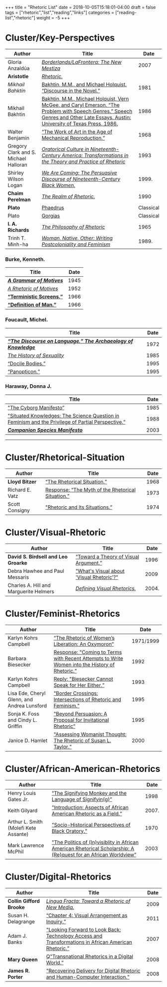 +++
title = "Rhetoric List"
date = 2018-10-05T15:18:01-04:00
draft = false
tags = ["rhetoric","list","reading","links"]
categories = ["reading-list","rhetoric"]
weight = -5
+++

# Cluster/Key-Perspectives

Author | Title | Date
---|---|---
Gloria Anzaldúa | *[Borderlands/LaFrontera: The New Mestiza](/prelims/posts/rhetoric/anzaldua/)* | 2007
**Aristotle** | *[Rhetoric.](/prelims/posts/rhetoric/aristotle/)*
*Mikhail Bahktin* | [Bakhtin, M.M., and Michael Holquist. “Discourse in the Novel.”](/prelims/posts/rhetoric/bakhtin-discourse/) | 1981
Mikhail Bakhtin | [Bakhtin, M.M., Michael Holquist, Vern McGee, and Caryl Emerson. “The Problem with Speech Genres.” Speech Genres and Other Late Essays. Austin: University of Texas Press, 1986.](/prelims/posts/rhetoric/bakhtin-speech-genres/) | 1986
Walter Benjamin | [“The Work of Art in the Age of Mechanical Reproduction.”](/prelims/posts/rhetoric/benjamin/) | 1968
Gregory Clark and S. Michael Halloran | *[Oratorical Culture in Nineteenth-Century America: Transformations in the Theory and Practice of Rhetoric](/prelims/posts/rhetoric/clark-halloran)* | 1993
Shirley Wilson Logan | *[We Are Coming: The Persuasive Discourse of Nineteenth-Century Black Women.](/prelims/posts/rhetoric/logan/)* | 1999.
**Chaim Perelman** | *[The Realm of Rhetoric.](/prelims/posts/rhetoric/perelman/)* | 1990
**Plato** | [Phaedrus](/prelims/posts/rhetoric/plato-phaedrus/) | Classical
Plato | [Gorgias](/prelims/posts/rhetoric/plato-gorgias/) | Classical
**I. A. Richards** | *[The Philosophy of Rhetoric](/prelims/posts/rhetoric/richards/)* | 1965
Trinh T. Minh-ha | *[Woman, Native, Other: Writing Postcoloniality and Feminism](/prelims/posts/rhetoric/minh-ha/)* | 1989.

### Burke, Kenneth.
Title | Date
---|---
**_[A Grammar of Motives](/prelims/posts/rhetoric/burke-grammar)_** | 1945
_[A Rhetoric of Motives](/prelims/posts/rhetoric/burke-rhetoric)_ | 1952
**[“Terministic Screens.”](/prelims/posts/rhetoric/burke-terministic-screens)** | 1966
**[“Definition of Man.”](/prelims/posts/rhetoric/burke-definition-of-man)** | 1966

### Foucault, Michel.
Title | Date
---|---
**_[“The Discourse on Language.” *The Archaeology of Knowledge*](/prelims/posts/rhetoric/foucault-discourse)_** | 1972
[*The History of Sexuality*](/prelims/posts/rhetoric/foucault-history-of-sexuality) | 1985
[“Docile Bodies.”](/prelims/posts/rhetoric/foucault-docile-bodies) | 1995
[“Panopticon.”](/prelims/posts/rhetoric/foucault-panopticon) | 1995

### Haraway, Donna J.
Title | Date
---|---
["The Cyborg Manifesto”](/prelims/posts/rhetoric/haraway-cyborg) | 1985
["Situated Knowledges: The Science Question in Feminism and the Privilege of Partial Perspective.”](/prelims/posts/rhetoric/haraway-situated-knowledges) | 1988
**[*Companion Species Manifesto*](/prelims/posts/rhetoric/haraway-companion-species)** | 2003
---
# Cluster/Rhetorical-Situation
Author | Title | Date
---|---|---
**Lloyd Bitzer** | [“The Rhetorical Situation.”](/prelims/posts/rhetoric/bitzer) | 1968
Richard E. Vatz | [Response: “The Myth of the Rhetorical Situation.”](/prelims/posts/rhetoric/vatz) | 1973
Scott Consigny | ["Rhetoric and Its Situations.”](/prelims/posts/rhetoric/consigny) | 1974

# Cluster/Visual-Rhetoric
Author | Title | Date
---|---|---
**David S. Birdsell and Leo Groarke** | [“Toward a Theory of Visual Argument.”](/prelims/posts/rhetoric/birdsell-groarke/) | 1996
Debra Hawhee and Paul Messaris | ["What's Visual about 'Visual Rhetoric’?"](/prelims/posts/rhetoric/hawhee-messaris/) | 2009
Charles A. Hill and Marguerite Helmers | [*Defining Visual Rhetorics.*](/prelims/posts/rhetoric/hill-helmers/) | 2004.

# Cluster/Feminist-Rhetorics
Author | Title | Date
---|---|---
Karlyn Kohrs Campbell | [“The Rhetoric of Women’s Liberation: An Oxymoron”](/prelims/posts/rhetoric/campbell/) | 1971/1999
Barbara Biesecker | [Response: "Coming to Terms with Recent Attempts to Write Women into the History of Rhetoric.”](/prelims/posts/rhetoric/biesecker/) | 1992
Karlyn Kohrs Campbell | [Reply: "Biesecker Cannot Speak for Her Either.”](/prelims/posts/rhetoric/campbell-reply/) | 1993
Lisa Ede, Cheryl Glenn, and Andrea Lunsford | ["Border Crossings: Intersections of Rhetoric and Feminism."](/prelims/posts/rhetoric/ede-glenn-lunsford/) | 1995
Sonja K. Foss and Cindy L. Griffin | ["Beyond Persuasion: A Proposal for Invitational Rhetoric”](/prelims/posts/rhetoric/foss-griffin/) | 1995
Janice D. Hamlet | ["Assessing Womanist Thought: The Rhetoric of Susan L. Taylor."](/prelims/posts/rhetoric/hamlet/) | 2000

# Cluster/African-American-Rhetorics
Author | Title | Date
---|---|---
Henry Louis Gates Jr. | [“The Signifying Monkey and the Language of Signifyin(g)”](/prelims/posts/rhetoric/gates/) | 1998
Keith Gilyard | ["Introduction: Aspects of African American Rhetoric as a Field.”](/prelims/posts/rhetoric/gilyard/) | 2007.
Arthur L. Smith (Molefi Kete Assante) | ["Socio-Historical Perspectives of Black  Oratory.”](/prelims/posts/rhetoric/smith/) | 1970
Mark Lawrence McPhil | ["The Politics of (In)visiblity in African American Rhetorical Scholarship: A (Re)quest for an African Worldview”](/prelims/posts/rhetoric/mcphail/) | 2003

# Cluster/Digital-Rhetorics
Author | Title | Date
---|---|---
**Collin Gifford Brooke** | [*Lingua Fracta: Toward a Rhetoric of New Media.*](/prelims/posts/rhetoric/brooke/) | 2009
Susan H. Delagrange | [“Chapter 4: Visual Arrangement as Inquiry.”](/prelims/posts/rhetoric/delagrange/) | 2011
Adam J. Banks | ["Looking Forward to Look Back: Technology Access and Transformations in African American Rhetoric.”](/prelims/posts/rhetoric/banks/) | 2007
**Mary Queen** | [Q"Transnational Rhetorics in a Digital World.”](/prelims/posts/rhetoric/queen/) | 2008
**James R. Porter** | ["Recovering Delivery for Digital Rhetoric and Human-Computer Interaction."](/prelims/posts/rhetoric/porter/) | 2008
